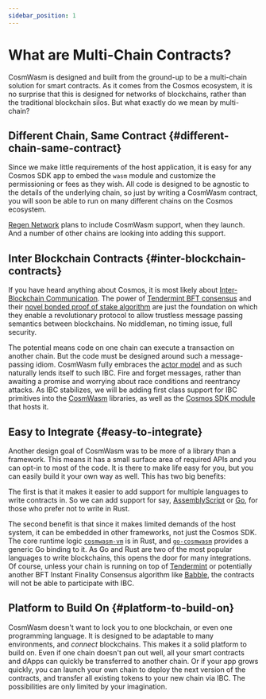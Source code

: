 ```yaml
---
sidebar_position: 1
---
```


# What are Multi-Chain Contracts?

CosmWasm is designed and built from the ground-up to be a multi-chain solution for smart contracts. As it comes from the
Cosmos ecosystem, it is no surprise that this is designed for networks of blockchains, rather than the traditional
blockchain silos. But what exactly do we mean by multi-chain?

## Different Chain, Same Contract {#different-chain-same-contract}

Since we make little requirements of the host application, it is easy for any Cosmos SDK app to embed the `wasm` module
and customize the permissioning or fees as they wish. All code is designed to be agnostic to the details of the
underlying chain, so just by writing a CosmWasm contract, you will soon be able to run on many different chains on the
Cosmos ecosystem.

[Regen Network](https://regen.network) plans to include CosmWasm support, when they launch. And a number of other chains
are looking into adding this support.

## Inter Blockchain Contracts {#inter-blockchain-contracts}

If you have heard anything about Cosmos, it is most likely
about [Inter-Blockchain Communication](https://cosmos.network/ibc/). The power
of [Tendermint BFT consensus](https://tendermint.com) and
their [novel bonded proof of stake algorithm](https://blog.cosmos.network/what-does-the-launch-of-cosmos-mean-for-the-blockchain-ecosystem-952e14f67d0d)
are just the foundation on which they enable a revolutionary protocol to allow trustless message passing semantics
between blockchains. No middleman, no timing issue, full security.

The potential means code on one chain can execute a transaction on another chain. But the code must be designed around
such a message-passing idiom. CosmWasm fully embraces the [actor model](./actor) and as such naturally lends itself to
such IBC. Fire and forget messages, rather than awaiting a promise and worrying about race conditions and reentrancy
attacks. As IBC stabilizes, we will be adding first class support for IBC primitives into
the [CosmWasm](https://github.com/CosmWasm/cosmwasm) libraries, as well as
the [Cosmos SDK module](https://github.com/CosmWasm/wasmd/tree/master/x/wasm) that hosts it.

## Easy to Integrate {#easy-to-integrate}

Another design goal of CosmWasm was to be more of a library than a framework. This means it has a small surface area of
required APIs and you can opt-in to most of the code. It is there to make life easy for you, but you can easily build it
your own way as well. This has two big benefits:

The first is that it makes it easier to add support for multiple languages to write contracts in. So we can add support
for say, [AssemblyScript](https://docs.assemblyscript.org/) or [Go](https://github.com/tinygo-org/tinygo), for those who
prefer not to write in Rust.

The second benefit is that since it makes limited demands of the host system, it can be embedded in other frameworks,
not just the Cosmos SDK. The core runtime logic [`cosmwasm-vm`](https://github.com/CosmWasm/cosmwasm/tree/master/lib/vm)
is in Rust, and [`go-cosmwasm`](https://github.com/CosmWasm/go-cosmwasm) provides a generic Go binding to it. As Go and
Rust are two of the most popular languages to write blockchains, this opens the door for many integrations. Of course,
unless your chain is running on top of [Tendermint](https://tendermint.com) or potentially another BFT Instant Finality
Consensus algorithm like [Babble](https://babble.io/), the contracts will not be able to participate with IBC.

## Platform to Build On {#platform-to-build-on}

CosmWasm doesn't want to lock you to one blockchain, or even one programming language. It is designed to be adaptable to
many environments, and *connect* blockchains. This makes it a solid platform to build on. Even if one chain doesn't pan
out well, all your smart contracts and dApps can quickly be transferred to another chain. Or if your app grows quickly,
you can launch your own chain to deploy the next version of the contracts, and transfer all existing tokens to your new
chain via IBC. The possibilities are only limited by your imagination.
